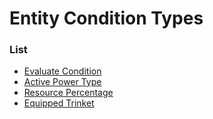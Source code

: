 # Entity Condition Types



### List
* [Evaluate Condition](entity_condition_types/evaluate_condition.md)
* [Active Power Type](entity_condition_types/active_power_type.md)
* [Resource Percentage](entity_condition_types/resource_percentage.md)
* [Equipped Trinket](entity_condition_types/equipped_trinket.md)
